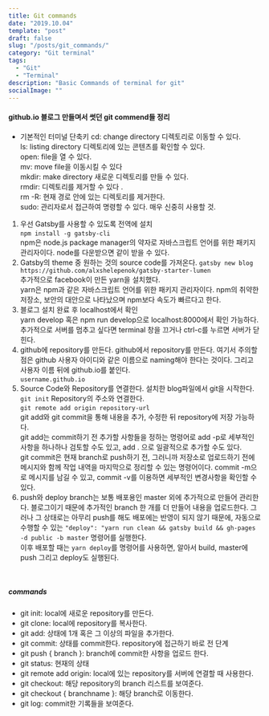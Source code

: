 ```yaml
---
title: Git commands
date: "2019.10.04"
template: "post"
draft: false
slug: "/posts/git_commands/"
category: "Git terminal"
tags:
  - "Git"
  - "Terminal"
description: "Basic Commands of terminal for git"
socialImage: ""
---
```


#### **github.io 블로그 만들며서 썻던 git commend들 정리**

- 기본적인 터미널 단축키
  cd: change directory 디렉토리로 이동할 수 있다.  
  ls: listing directory 디렉토리에 있는 콘텐츠를 확인할 수 있다.  
  open: file을 열 수 있다.  
  mv: move file을 이동시킬 수 있다  
  mkdir: make directory 새로운 디렉토리를 만들 수 있다.  
  rmdir: 디렉토리를 제거할 수 있다 .  
  rm -R: 현재 경로 안에 있는 디렉토리를 제거한다.  
  sudo: 관리자로서 접근하여 명령할 수 있다. 매우 신중히 사용할 것.

1. 우선 Gatsby를 사용할 수 있도록 전역에 설치  
   `npm install -g gatsby-cli`  
   npm은 node.js package manager의 약자로 자바스크립트 언어를 위한 패키지 관리자이다. node를 다운받으면 같이 받을 수 있다.
2. Gatsby의 theme 중 원하는 것의 source code를 가져온다.
   `gatsby new blog https://github.com/alxshelepenok/gatsby-starter-lumen`  
   추가적으로 facebook이 만든 yarn을 설치했다.  
   yarn은 npm과 같은 자바스크립트 언어를 위한 패키지 관리자이다. npm의 취약한 저장소, 보안의 대안으로 나타났으며 npm보다 속도가 빠르다고 한다.
3. 블로그 설치 완료 후 localhost에서 확인  
   yarn develop 혹은 npm run develop으로 localhost:8000에서 확인 가능하다.  
   추가적으로 서버를 멈추고 싶다면 terminal 창을 끄거나 ctrl-c를 누르면 서버가 닫힌다.
4. github에 repository를 만든다.
   github에서 repository를 만든다. 여기서 주의할 점은 github 사용자 아이디와 같은 이름으로 naming해야 한다는 것이다. 그리고 사용자 이름 뒤에 github.io를 붙인다.  
   `username.github.io`
5. Source Code와 Repository를 연결한다. 설치한 blog파일에서 git을 시작한다.  
   `git init` Repository의 주소와 연결한다.  
   `git remote add origin repository-url`  
   git add와 git commit을 통해 내용을 추가, 수정한 뒤 repository에 저장 가능하다.  
   git add는 commit하기 전 추가할 사항들을 정하는 명령어로 add -p로 세부적인 사항을 하나하나 검토할 수도 있고, add . 으로 일괄적으로 추가할 수도 있다.  
   git commit은 현재 branch로 push하기 전, 그러니까 저장소로 업로드하기 전에 메시지와 함께 작업 내역을 마지막으로 정리할 수 있는 명령어이다. commit -m으로 메시지를 남길 수 있고, commit -v를 이용하면 세부적인 변경사항을 확인할 수 있다.
6. push와 deploy
   branch는 보통 배포용인 master 외에 추가적으로 만들어 관리한다. 블로그이기 때문에 추가적인 branch 한 개를 더 만들어 내용을 업로드한다. 그러나 그 상태로는 아무리 push를 해도 배포에는 반영이 되지 않기 때문에, 자동으로 수행할 수 있는 `"deploy": "yarn run clean && gatsby build && gh-pages -d public -b master` 명령어를 실행한다.  
   이후 배포할 때는 `yarn deploy`를 명령어를 사용하면, 알아서 build, master에 push 그리고 deploy도 실행된다.

​

##### **commands**

- git init: local에 새로운 repository를 만든다.
- git clone: local에 repository를 복사한다.
- git add: 상태에 1개 혹은 그 이상의 파일을 추가한다.
- git commit: 상태를 commit한다. repository에 접근하기 바로 전 단계
- git push { branch }: branch에 commit한 사항을 업로드 한다.
- git status: 현재의 상태
- git remote add origin: local에 있는 repository를 서버에 연결할 때 사용한다.
- git checkout: 해당 repository의 branch 리스트를 보여준다.
- git checkout { branchname }: 해당 branch로 이동한다.
- git log: commit한 기록들을 보여준다.
